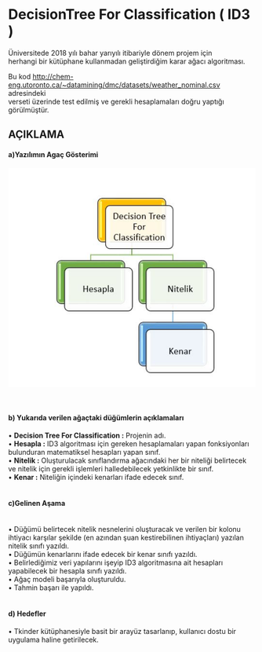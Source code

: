 # DecisionTree For Classification ( ID3 )

Üniversitede 2018 yılı bahar yarıyılı itibariyle dönem projem için <br>
herhangi bir kütüphane kullanmadan geliştirdiğim karar ağacı algoritması. <br>

Bu kod http://chem-eng.utoronto.ca/~datamining/dmc/datasets/weather_nominal.csv adresindeki <br>
verseti üzerinde test edilmiş ve gerekli hesaplamaları doğru yaptığı görülmüştür.

<h2>AÇIKLAMA</h2>

<h4>a)Yazılımın Agaç Gösterimi</h4>
 
![](Img/TreeStructure.JPG)

<BR>

<h4>b)	Yukarıda verilen ağaçtaki düğümlerin açıklamaları</h4>
•	<b>Decision Tree For Classification :</b> Projenin adı.<BR>
•	<b>Hesapla :</b> ID3 algoritması için gereken hesaplamaları yapan fonksiyonları bulunduran matematiksel hesapları yapan sınıf.<BR>
•	<b>Nitelik :</b> Oluşturulacak sınıflandırma ağacındaki her bir niteliği belirtecek ve nitelik için gerekli işlemleri halledebilecek yetkinlikte bir sınıf.<BR>
•	<b>Kenar :</b> Niteliğin içindeki kenarları ifade edecek sınıf.<BR>
<BR>

<h4>c)Gelinen Aşama</h4>

<BR>
•	Düğümü belirtecek nitelik nesnelerini oluşturacak ve verilen bir kolonu ihtiyacı karşılar şekilde (en azından şuan kestirebilinen ihtiyaçları)  yazılan nitelik sınıfı yazıldı.<BR>
•	Düğümün kenarlarını ifade edecek bir kenar sınıfı yazıldı.<BR>
•	Belirlediğimiz veri yapılarını işeyip ID3 algoritmasına ait hesapları yapabilecek bir hesapla sınıfı yazıldı.<BR>
•	Ağaç modeli başarıyla oluşturuldu.<BR>
•	Tahmin başarı ile yapıldı.<BR>

<BR>

<h4>d)	Hedefler</h4>
•	Tkinder kütüphanesiyle basit bir arayüz tasarlanıp, kullanıcı dostu bir uygulama haline getirilecek.<BR>



